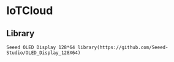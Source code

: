 # IoTCloud

## Library

```
Seeed OLED Display 128*64 library(https://github.com/Seeed-Studio/OLED_Display_128X64)
```
